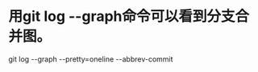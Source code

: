 <!--
 * @Author: 王荣
 * @Date: 2022-06-09 15:03:51
 * @LastEditors: 王荣
 * @LastEditTime: 2022-06-09 15:04:10
 * @Description: 填写简介
-->

# 用git log --graph命令可以看到分支合并图。
git log --graph --pretty=oneline --abbrev-commit